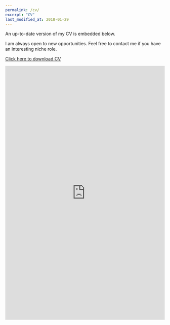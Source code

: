 ```yaml
---
permalink: /cv/
excerpt: "CV"
last_modified_at: 2018-01-29
---
```


An up-to-date version of my CV is embedded below.

I am always open to new opportunities. Feel free to contact me if you have an interesting niche role.

<a href="https://drive.google.com/uc?export=download&id=1TIFrbTNJfeuHQCcrMeK7onLHRw9q9F77" class="btn btn--info">Click here to download CV</a>

<!--<iframe src="https://docs.google.com/viewer?srcid=1bz04dW7yf0e8KVj0Oz5VZb0QilxF8aEJ&pid=explorer&embedded=true"></iframe>-->

<iframe src="https://drive.google.com/file/d/1TIFrbTNJfeuHQCcrMeK7onLHRw9q9F77/preview" width="100%" height="800px" class="gde-frame" style="border: none;" scrolling="yes"></iframe>